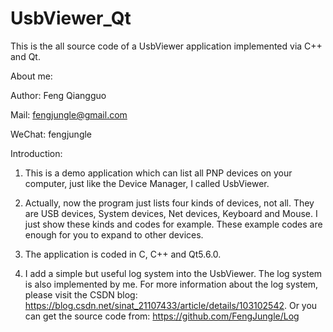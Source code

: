 # UsbViewer_Qt
This is the all source code of a UsbViewer application implemented via C++ and Qt.

About me:

Author: Feng Qiangguo

Mail:   fengjungle@gmail.com

WeChat: fengjungle



Introduction:

1. This is a demo application which can list all PNP devices on your computer, just like the Device Manager, I called UsbViewer. 

2. Actually, now the program just lists four kinds of devices, not all. They are USB devices, System devices, 
Net devices, Keyboard and Mouse. I just show these kinds and codes for example. These example codes are enough
 for you to expand to other devices.
 
3. The application is coded in C, C++ and Qt5.6.0. 

4. I add a simple but useful log system into the UsbViewer. The log system is also implemented by me. For more information about the log system, please visit the CSDN blog: https://blog.csdn.net/sinat_21107433/article/details/103102542. Or you can get the source code from: https://github.com/FengJungle/Log



